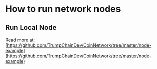 # How to run network nodes

## Run Local Node

Read more at: [https://github.com/TrumpChainDev/CoinNetwork/tree/master/node-example](https://github.com/TrumpChainDev/CoinNetwork/tree/master/node-example)